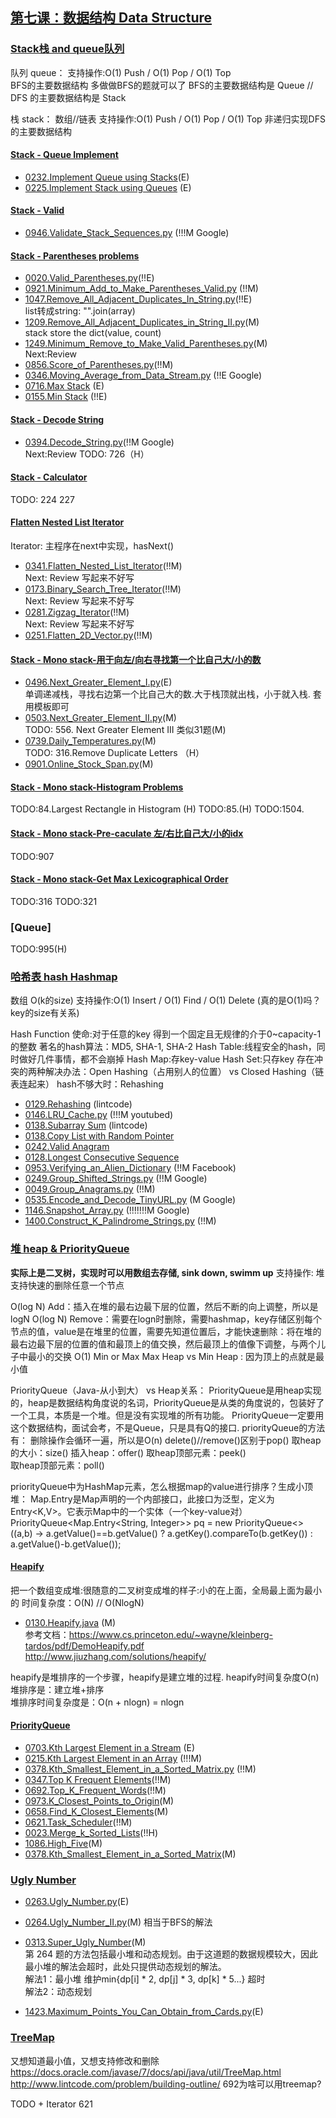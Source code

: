 ## [第七课：数据结构 Data Structure]()

### [Stack栈 and queue队列]()
队列 queue：
支持操作:O(1) Push / O(1) Pop / O(1) Top  
BFS的主要数据结构 多做做BFS的题就可以了
BFS的主要数据结构是 Queue // DFS 的主要数据结构是 Stack 

栈 stack：
数组//链表 支持操作:O(1) Push / O(1) Pop / O(1) Top 
非递归实现DFS的主要数据结构

#### [Stack - Queue Implement]()
- [0232.Implement Queue using Stacks](Solutions/232.Implement_Queue_using_Stacks)(E)  <br>
- [0225.Implement Stack using Queues](Solutions/0225.Implement_Stack_using_Queues.java) (E) <br>

#### [Stack - Valid]()
- [0946.Validate_Stack_Sequences.py](Solutions/0946.Validate_Stack_Sequences.py)  (!!!M Google)<br>

#### [Stack - Parentheses problems]()
- [0020.Valid_Parentheses.py](Solutions/0020.Valid_Parentheses.py)(!!E) <br>
- [0921.Minimum_Add_to_Make_Parentheses_Valid.py](Solutions/0921.Minimum_Add_to_Make_Parentheses_Valid.py) (!!M) <br>
- [1047.Remove_All_Adjacent_Duplicates_In_String.py](Solutions/1047.Remove_All_Adjacent_Duplicates_In_String.py)(!!E) <br>
  list转成string: "".join(array) <br>
- [1209.Remove_All_Adjacent_Duplicates_in_String_II.py](Solutions/1209.Remove_All_Adjacent_Duplicates_in_String_II.py)(M) <br>
  stack store the dict(value, count)
- [1249.Minimum_Remove_to_Make_Valid_Parentheses.py](Solutions/1249.Minimum_Remove_to_Make_Valid_Parentheses.py)(M) <br>
  Next:Review 
- [0856.Score_of_Parentheses.py](Solutions/0856.Score_of_Parentheses.py)(!!M) <br>
- [0346.Moving_Average_from_Data_Stream.py](Solutions/0346.Moving_Average_from_Data_Stream.py) (!!E Google) <br>
- [0716.Max Stack](Solutions/0716.Max_Stack.py) (E) <br>
- [0155.Min Stack](Solutions/0155.Min_Stack.py) (!!E) <br>

#### [Stack - Decode String]()
- [0394.Decode_String.py](Solutions/0394.Decode_String.py)(!!M Google) <br>
  Next:Review
  TODO: 726（H）

#### [Stack - Calculator]()
TODO:
224
227

#### [Flatten Nested List Iterator]()
Iterator:  主程序在next中实现，hasNext()
- [0341.Flatten_Nested_List_Iterator](Solutions/0341.Flatten_Nested_List_Iterator.py)(!!M) <br>
  Next: Review 写起来不好写
- [0173.Binary_Search_Tree_Iterator](Solutions/0173.Binary_Search_Tree_Iterator.py)(!!M) <br>
  Next: Review 写起来不好写
- [0281.Zigzag_Iterator](Solutions/0281.Zigzag_Iterator.py)(!!M) <br>
  Next: Review 写起来不好写
- [0251.Flatten_2D_Vector.py](Solutions/0251.Flatten_2D_Vector.py)(!!M) <br>

#### [Stack - Mono stack-用于向左/向右寻找第一个比自己大/小的数]()
- [0496.Next_Greater_Element_I.py](Solutions/0496.Next_Greater_Element_I.py)(E) <br>
  单调递减栈，寻找右边第一个比自己大的数.大于栈顶就出栈，小于就入栈. 套用模板即可
- [0503.Next_Greater_Element_II.py](Solutions/0503.Next_Greater_Element_II.py)(M) <br>
  TODO: 556. Next Greater Element III  类似31题(M)
- [0739.Daily_Temperatures.py](Solutions/0739.Daily_Temperatures.py)(M) <br>
  TODO: 316.Remove Duplicate Letters （H）
- [0901.Online_Stock_Span.py](Solutions/0901.Online_Stock_Span.py)(M) <br>

#### [Stack - Mono stack-Histogram Problems]()
TODO:84.Largest Rectangle in Histogram (H)
TODO:85.(H)
TODO:1504.

#### [Stack - Mono stack-Pre-caculate 左/右比自己大/小的idx ]()
TODO:907

#### [Stack - Mono stack-Get Max Lexicographical Order]()
TODO:316
TODO:321

### [Queue]
TODO:995(H)

### [哈希表 hash Hashmap]()
数组 O(k的size)
支持操作:O(1) Insert / O(1) Find / O(1) Delete  (真的是O(1)吗？key的size有关系)

Hash Function 使命:对于任意的key 得到一个固定且无规律的介于0~capacity-1的整数
著名的hash算法：MD5, SHA-1, SHA-2
Hash Table:线程安全的hash，同时做好几件事情，都不会崩掉
Hash Map:存key-value
Hash Set:只存key
存在冲突的两种解决办法：Open Hashing（占用别人的位置） vs Closed Hashing（链表连起来）
hash不够大时：Rehashing   <br>

- [0129.Rehashing](Solutions/0129.Rehashing.java) (lintcode)  <br>
- [0146.LRU_Cache.py](Solutions/0146.LRU_Cache.py) (!!!M youtubed) <br>
- [0138.Subarray Sum](Solutions/0138.Subarray_Sum.py) (lintcode) <br>
- [0138.Copy List with Random Pointer](Solutions/0138.Copy_List_with_Random_Pointer.py)  <br>
- [0242.Valid Anagram](Solutions/0242.Valid_Anagram.py)  <br>
- [0128.Longest Consecutive Sequence](Solutions/0128.Longest_Consecutive_Sequence.py)  <br>
- [0953.Verifying_an_Alien_Dictionary](Solutions/0953.Verifying_an_Alien_Dictionary.py)  (!!M Facebook) <br>
- [0249.Group_Shifted_Strings.py](Solutions/0249.Group_Shifted_Strings.py) (!!M Google) <br>
- [0049.Group_Anagrams.py](Solutions/0049.Group_Anagrams.py) (!!M)<br>
- [0535.Encode_and_Decode_TinyURL.py](Solutions/0535.Encode_and_Decode_TinyURL.py) (M Google)<br>
- [1146.Snapshot_Array.py](Solutions/1146.Snapshot_Array.py) (!!!!!!!M Google)<br>
- [1400.Construct_K_Palindrome_Strings.py](Solutions/1400.Construct_K_Palindrome_Strings.py) (!!M)<br>

### [堆 heap & PriorityQueue]()
**实际上是二叉树，实现时可以用数组去存储, sink down, swimm up**
支持操作: 堆支持快速的删除任意一个节点

O(log N) Add：插入在堆的最右边最下层的位置，然后不断的向上调整，所以是logN
O(log N) Remove：需要在logn时删除，需要hashmap，key存储区别每个节点的值，value是在堆里的位置，需要先知道位置后，才能快速删除：将在堆的最右边最下层的位置的值和最顶上的值交换，然后最顶上的值像下调整，与两个儿子中最小的交换
O(1) Min or Max Max Heap vs Min Heap : 因为顶上的点就是最小值

PriorityQueue（Java-从小到大） vs Heap关系：
PriorityQueue是用heap实现的，heap是数据结构角度说的名词，PriorityQueue是从类的角度说的，包装好了一个工具，本质是一个堆。但是没有实现堆的所有功能。
PriorityQueue一定要用这个数据结构，面试会考，不是Queue，只是具有Q的接口.
priorityQueue的方法有：
删除操作会循环一遍，所以是O(n) delete()//remove()区别于pop()
取heap的大小：size()
插入heap：offer()
取heap顶部元素：peek()  
取heap顶部元素：poll()

priorityQueue中为HashMap元素，怎么根据map的value进行排序？生成小顶堆：
Map.Entry是Map声明的一个内部接口，此接口为泛型，定义为Entry<K,V>。它表示Map中的一个实体（一个key-value对）
PriorityQueue<Map.Entry<String, Integer>> pq = new PriorityQueue<>((a,b) -> a.getValue()==b.getValue() ? a.getKey().compareTo(b.getKey()) : a.getValue()-b.getValue());

#### [Heapify]()
把一个数组变成堆:很随意的二叉树变成堆的样子:小的在上面，全局最上面为最小的   时间复杂度：O(N) // O(NlogN)
- [0130.Heapify.java](Solutions/0130.Heapify.java) (M)<br>
参考文档：https://www.cs.princeton.edu/~wayne/kleinberg-tardos/pdf/DemoHeapify.pdf
http://www.jiuzhang.com/solutions/heapify/

heapify是堆排序的一个步骤，heapify是建立堆的过程. heapify时间复杂度O(n)
堆排序是：建立堆+排序  
堆排序时间复杂度是：O(n + nlogn) = nlogn

#### [PriorityQueue]()
- [0703.Kth Largest Element in a Stream](Solutions/0703.Kth_Largest_Element_in_a_Stream.py) (E)<br>
- [0215.Kth Largest Element in an Array](Solutions/0215.Kth_Largest_Element_in_an_Array.py) (!!!M)<br>
- [0378.Kth_Smallest_Element_in_a_Sorted_Matrix.py](Solutions/0378.Kth_Smallest_Element_in_a_Sorted_Matrix.py) (!!M)<br>
- [0347.Top K Frequent Elements](Solutions/0347.Top_K_Frequent_Elements.py)(!!M) <br>
- [0692.Top_K_Frequent_Words](Solutions/0692.Top_K_Frequent_Words.py)(!!M) <br>
- [0973.K_Closest_Points_to_Origin](Solutions/0973.K_Closest_Points_to_Origin.py)(M) <br>
- [0658.Find_K_Closest_Elements](Solutions/0658.Find_K_Closest_Elements.py)(M) <br>
- [0621.Task_Scheduler](Solutions/0621.Task_Scheduler.py)(!!M) <br>
- [0023.Merge_k_Sorted_Lists](Solutions/0023.Merge_k_Sorted_Lists.py)(!!H) <br>
- [1086.High_Five](Solutions/1086.High_Five.py)(M) <br>
- [0378.Kth_Smallest_Element_in_a_Sorted_Matrix](Solutions/0378.Kth_Smallest_Element_in_a_Sorted_Matrix.py)(M) <br>

### [Ugly Number]()
- [0263.Ugly_Number.py](Solutions/0263.Ugly_Number.py)(E) <br>
- [0264.Ugly_Number_II.py](Solutions/0264.Ugly_Number_II.py)(M) 相当于BFS的解法<br>
- [0313.Super_Ugly_Number](Solutions/0313.Super_Ugly_Number.py)(M) <br>
  第 264 题的方法包括最小堆和动态规划。由于这道题的数据规模较大，因此最小堆的解法会超时，此处只提供动态规划的解法。 <br>
  解法1：最小堆 维护min{dp[i] * 2, dp[j] * 3, dp[k] * 5...}  超时 <br>
  解法2：动态规划   <br>

- [1423.Maximum_Points_You_Can_Obtain_from_Cards.py](Solutions/1423.Maximum_Points_You_Can_Obtain_from_Cards.py)(E) <br>

### [TreeMap]()
又想知道最小值，又想支持修改和删除 
https://docs.oracle.com/javase/7/docs/api/java/util/TreeMap.html
http://www.lintcode.com/problem/building-outline/
692为啥可以用treemap?

TODO + Iterator
621
